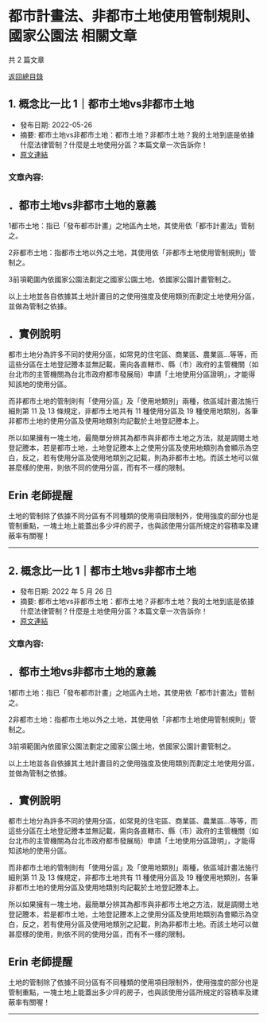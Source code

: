 # 都市計畫法、非都市土地使用管制規則、國家公園法 相關文章

共 2 篇文章

[返回總目錄](00_總目錄.md)

## 1. 概念比一比 1｜都市土地vs非都市土地

- 發布日期: 2022-05-26
- 摘要: 都市土地vs非都市土地：都市土地？非都市土地？我的土地到底是依據什麼法律管制？什麼是土地使用分區？本篇文章一次告訴你！
- [原文連結](https://www.jasper-realestate.com/%e9%83%bd%e5%b8%82%e5%9c%9f%e5%9c%b0vs%e9%9d%9e%e9%83%bd%e5%b8%82%e5%9c%9f%e5%9c%b0/)

### 文章內容:

## ．都市土地vs非都市土地的意義

1都市土地：指已「發布都市計畫」之地區內土地，其使用依「都市計畫法」管制之。

2非都市土地：指都市土地以外之土地，其使用依「非都市土地使用管制規則」管制之。

3前項範圍內依國家公園法劃定之國家公園土地，依國家公園計畫管制之。

以上土地並各自依據其土地計畫目的之使用強度及使用類別而劃定土地使用分區，並做為管制之依據。

## ．實例說明

都市土地分為許多不同的使用分區，如常見的住宅區、商業區、農業區…等等，而這些分區在土地登記謄本並無記載，需向各直轄市、縣（市）政府的主管機關（如台北市的主管機關為台北市政府都市發展局）申請「土地使用分區證明」，才能得知該地的使用分區。

而非都市土地的管制則有「使用分區」及「使用地類別」兩種，依區域計畫法施行細則第 11 及 13 條規定，非都市土地共有 11 種使用分區及 19 種使用地類別，各筆非都市土地的使用分區及使用地類別均記載於土地登記謄本上。

所以如果擁有一塊土地，最簡單分辨其為都市與非都市土地之方法，就是調閱土地登記謄本，若是都市土地，土地登記謄本上之使用分區及使用地類別為會顯示為空白，反之，若有使用分區及使用地類別之記載，則為非都市土地。而該土地可以做甚麼樣的使用，則依不同的使用分區，而有不一樣的限制。

## Erin 老師提醒

土地的管制除了依據不同分區有不同種類的使用項目限制外，使用強度的部分也是管制重點，一塊土地上能蓋出多少坪的房子，也與該使用分區所規定的容積率及建蔽率有關喔！

---

## 2. 概念比一比 1｜都市土地vs非都市土地

- 發布日期: 2022 年 5 月 26 日
- 摘要: 都市土地vs非都市土地：都市土地？非都市土地？我的土地到底是依據什麼法律管制？什麼是土地使用分區？本篇文章一次告訴你！
- [原文連結](https://www.jasper-realestate.com/%e9%83%bd%e5%b8%82%e5%9c%9f%e5%9c%b0vs%e9%9d%9e%e9%83%bd%e5%b8%82%e5%9c%9f%e5%9c%b0/)

### 文章內容:

## ．都市土地vs非都市土地的意義

1都市土地：指已「發布都市計畫」之地區內土地，其使用依「都市計畫法」管制之。

2非都市土地：指都市土地以外之土地，其使用依「非都市土地使用管制規則」管制之。

3前項範圍內依國家公園法劃定之國家公園土地，依國家公園計畫管制之。

以上土地並各自依據其土地計畫目的之使用強度及使用類別而劃定土地使用分區，並做為管制之依據。

## ．實例說明

都市土地分為許多不同的使用分區，如常見的住宅區、商業區、農業區…等等，而這些分區在土地登記謄本並無記載，需向各直轄市、縣（市）政府的主管機關（如台北市的主管機關為台北市政府都市發展局）申請「土地使用分區證明」，才能得知該地的使用分區。

而非都市土地的管制則有「使用分區」及「使用地類別」兩種，依區域計畫法施行細則第 11 及 13 條規定，非都市土地共有 11 種使用分區及 19 種使用地類別，各筆非都市土地的使用分區及使用地類別均記載於土地登記謄本上。

所以如果擁有一塊土地，最簡單分辨其為都市與非都市土地之方法，就是調閱土地登記謄本，若是都市土地，土地登記謄本上之使用分區及使用地類別為會顯示為空白，反之，若有使用分區及使用地類別之記載，則為非都市土地。而該土地可以做甚麼樣的使用，則依不同的使用分區，而有不一樣的限制。

## Erin 老師提醒

土地的管制除了依據不同分區有不同種類的使用項目限制外，使用強度的部分也是管制重點，一塊土地上能蓋出多少坪的房子，也與該使用分區所規定的容積率及建蔽率有關喔！

---

